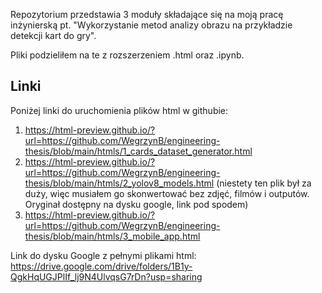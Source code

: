 Repozytorium przedstawia 3 moduły składające się na moją pracę inżynierską pt. "Wykorzystanie metod analizy obrazu na przykładzie detekcji kart do gry". 

Pliki podzieliłem na te z rozszerzeniem .html oraz .ipynb.


## Linki
Poniżej linki do uruchomienia plików html w githubie:
1. https://html-preview.github.io/?url=https://github.com/WegrzynB/engineering-thesis/blob/main/htmls/1_cards_dataset_generator.html
2. https://html-preview.github.io/?url=https://github.com/WegrzynB/engineering-thesis/blob/main/htmls/2_yolov8_models.html (niestety ten plik był za duży, więc musiałem go skonwertować bez zdjęć, filmów i outputów. Oryginał dostępny na dysku google, link pod spodem)
3. https://html-preview.github.io/?url=https://github.com/WegrzynB/engineering-thesis/blob/main/htmls/3_mobile_app.html

Link do dysku Google z pełnymi plikami html: https://drive.google.com/drive/folders/1B1y-QgkHqUGJPlIf_lj9N4UlvqsG7rDn?usp=sharing
